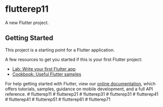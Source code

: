 # flutterep11

A new Flutter project.

## Getting Started

This project is a starting point for a Flutter application.

A few resources to get you started if this is your first Flutter project:

- [Lab: Write your first Flutter app](https://flutter.dev/docs/get-started/codelab)
- [Cookbook: Useful Flutter samples](https://flutter.dev/docs/cookbook)

For help getting started with Flutter, view our
[online documentation](https://flutter.dev/docs), which offers tutorials,
samples, guidance on mobile development, and a full API reference.
#   f l u t t e r e p 1 1  
 #   f l u t t e r e p 2 1  
 #   f l u t t e r e p 3 1  
 #   f l u t t e r e p 3 1  
 #   f l u t t e r e p 4 1  
 #   f l u t t e r e p 4 1  
 #   f l u t t e r e p 5 1  
 #   f l u t t e r e p 6 1  
 #   f l u t t e r e p 7 1  
 
